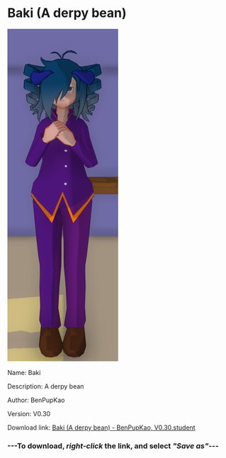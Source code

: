 # Baki (A derpy bean)

<img src = "https://raw.githubusercontent.com/Arbiter1223/Daigaku-Gurashi-Custom-Students/master/Students/Files/Baki%20(A%20derpy%20bean).png">

Name: Baki

Description: A derpy bean

Author: BenPupKao

Version: V0.30

Download link: <a href="https://raw.githubusercontent.com/Arbiter1223/Daigaku-Gurashi-Custom-Students/master/Students/Files/Baki%20(A%20derpy%20bean)%20-%20BenPupKao%2C%20V0.30.student">Baki (A derpy bean) - BenPupKao, V0.30.student</a>

### ---**To download, _right-click_ the link, and select _"Save as"_**---
